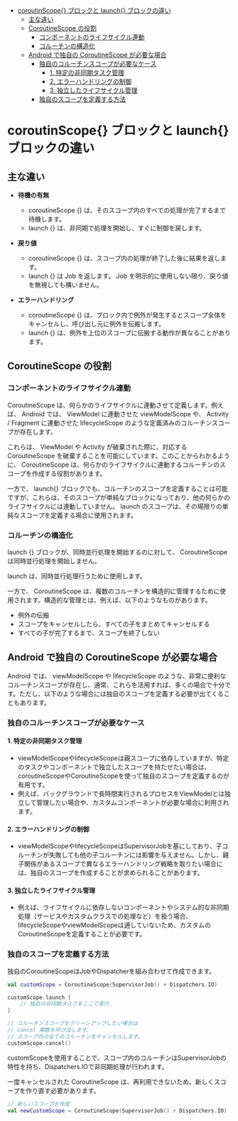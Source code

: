 - [coroutinScope{} ブロックと launch{} ブロックの違い](#coroutinscope-ブロックと-launch-ブロックの違い)
  - [主な違い](#主な違い)
  - [CoroutineScope の役割](#coroutinescope-の役割)
    - [コンポーネントのライフサイクル連動](#コンポーネントのライフサイクル連動)
    - [コルーチンの構造化](#コルーチンの構造化)
  - [Android で独自の CoroutineScope が必要な場合](#android-で独自の-coroutinescope-が必要な場合)
    - [独自のコルーチンスコープが必要なケース](#独自のコルーチンスコープが必要なケース)
      - [1. 特定の非同期タスク管理](#1-特定の非同期タスク管理)
      - [2. エラーハンドリングの制御](#2-エラーハンドリングの制御)
      - [3. 独立したライフサイクル管理](#3-独立したライフサイクル管理)
    - [独自のスコープを定義する方法](#独自のスコープを定義する方法)


# coroutinScope{} ブロックと launch{} ブロックの違い

## 主な違い

- **待機の有無**
  - coroutineScope {} は、そのスコープ内のすべての処理が完了するまで待機します。
  - launch {} は、非同期で処理を開始し、すぐに制御を戻します。

- **戻り値**
  - coroutineScope {} は、スコープ内の処理が終了した後に結果を返します。
  - launch {} は Job を返します。 Job を明示的に使用しない限り、戻り値を無視しても構いません。

- **エラーハンドリング**
  - coroutineScope {} は、ブロック内で例外が発生するとスコープ全体をキャンセルし、呼び出し元に例外を伝搬します。
  - launch {} は、例外を上位のスコープに伝搬する動作が異なることがあります。


## CoroutineScope の役割

### コンポーネントのライフサイクル連動

CoroutineScope は、何らかのライフサイクルに連動させて定義します。例えば、 Android では、 ViewModel に連動させた viewModelScope や、 Activity / Fragment に連動させた lifecycleScope のような定義済みのコルーチンスコープが存在します。

これらは、 ViewModel や Activity が破棄された際に、対応する CoroutineScope を破棄することを可能にしています。このことからわかるように、 CoroutineScope は、何らかのライフサイクルに連動するコルーチンのスコープを作成する役割があります。

一方で、 launch{} ブロックでも、コルーチンのスコープを定義することは可能ですが、これらは、そのスコープが単純なブロックになっており、他の何らかのライフサイクルには連動していません。 launch のスコープは、その場限りの単純なスコープを定義する場合に使用されます。


### コルーチンの構造化

launch {} ブロックが、同時並行処理を開始するのに対して、 CoroutineScope は同時並行処理を開始しません。

launch は、同時並行処理行うために使用します。

一方で、 CoroutineScope は、複数のコルーチンを構造的に管理するために使用されます。構造的な管理とは、例えば、以下のようなものがあります。

- 例外の伝搬
- スコープをキャンセルしたら、すべての子をまとめてキャンセルする
- すべての子が完了するまで、スコープを終了しない


## Android で独自の CoroutineScope が必要な場合

Android では、 viewModelScope や lifecycleScope のような、非常に便利なコルーチンスコープが存在し、通常、これらを活用すれば、多くの場合で十分です。ただし、以下のような場合には独自のスコープを定義する必要が出てくることもあります。


### 独自のコルーチンスコープが必要なケース

#### 1. 特定の非同期タスク管理

- viewModelScopeやlifecycleScopeは親スコープに依存していますが、特定のタスクやコンポーネントで独立したスコープを持たせたい場合は、coroutineScopeやCoroutineScopeを使って独自のスコープを定義するのが有用です。
- 例えば、バックグラウンドで長時間実行されるプロセスをViewModelとは独立して管理したい場合や、カスタムコンポーネントが必要な場合に利用されます。

#### 2. エラーハンドリングの制御

- viewModelScopeやlifecycleScopeはSupervisorJobを基にしており、子コルーチンが失敗しても他の子コルーチンには影響を与えません。しかし、親子関係があるスコープで異なるエラーハンドリング戦略を取りたい場合には、独自のスコープを作成することが求められることがあります。

#### 3. 独立したライフサイクル管理

- 例えば、ライフサイクルに依存しないコンポーネントやシステム的な非同期処理（サービスやカスタムクラスでの処理など）を扱う場合、lifecycleScopeやviewModelScopeは適していないため、カスタムのCoroutineScopeを定義することが必要です。


### 独自のスコープを定義する方法

独自のCoroutineScopeはJobやDispatcherを組み合わせて作成できます。

```kotlin
val customScope = CoroutineScope(SupervisorJob() + Dispatchers.IO)

customScope.launch {
    // 独自の非同期タスクをここで実行
}

// コルーチンスコープをクリーンアップしたい場合は
// cancel 関数を呼び出します。
// スコープ内の全てのコルーチンをキャンセルします。
customScope.cancel()
```

customScopeを使用することで、スコープ内のコルーチンはSupervisorJobの特性を持ち、Dispatchers.IOで非同期処理が行われます。

一度キャンセルされた CoroutineScope は、再利用できないため、新しくスコープを作り直す必要があります。

```kotlin
// 新しいスコープを作成
val newCustomScope = CoroutineScope(SupervisorJob() + Dispatchers.IO)
```





